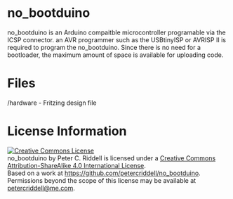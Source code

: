 no_bootduino
============

no_bootduino is an Arduino compaitble microcontroller programable via the ICSP connector. an AVR programmer such as the USBtinyISP or AVRISP II is required to program the no_bootduino. Since there is no need for a bootloader, the maximum amount of space is available for uploading code. 


Files
=====
/hardware - Fritzing design file

License Information
===================

<a rel="license" href="http://creativecommons.org/licenses/by-sa/4.0/"><img alt="Creative Commons License" style="border-width:0" src="http://i.creativecommons.org/l/by-sa/4.0/88x31.png" /></a><br /><span xmlns:dct="http://purl.org/dc/terms/" property="dct:title">no_bootduino</span> by <span xmlns:cc="http://creativecommons.org/ns#" property="cc:attributionName">Peter C. Riddell</span> is licensed under a <a rel="license" href="http://creativecommons.org/licenses/by-sa/4.0/">Creative Commons Attribution-ShareAlike 4.0 International License</a>.<br />Based on a work at <a xmlns:dct="http://purl.org/dc/terms/" href="https://github.com/petercriddell/no_bootduino" rel="dct:source">https://github.com/petercriddell/no_bootduino</a>.<br />Permissions beyond the scope of this license may be available at <a xmlns:cc="http://creativecommons.org/ns#" href="petercriddell@me.com" rel="cc:morePermissions">petercriddell@me.com</a>.